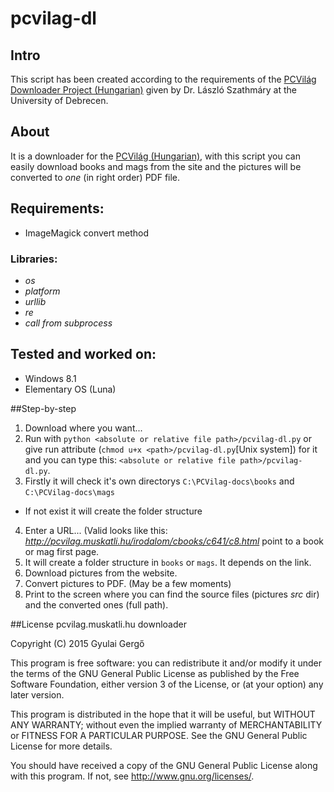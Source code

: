 # pcvilag-dl

## Intro
This script has been created according to the requirements of the [PCVilág Downloader Project (Hungarian)](http://www.inf.unideb.hu/~szathml/pmwiki/index.php?n=Py.20150301a) given by Dr. László Szathmáry at the University of Debrecen.

## About
It is a downloader for the [PCVilág (Hungarian)](http://pcvilag.muskatli.hu/), with this script you can easily download books and mags from the site and the pictures will be converted to _one_ (in right order)  PDF file.

## Requirements:
 - ImageMagick convert method

### Libraries:
 - *os*
 - *platform*
 - *urllib*
 - *re*
 - *call from subprocess*

## Tested and worked on:
 - Windows 8.1
 - Elementary OS (Luna)

##Step-by-step
1. Download where you want...
2. Run with `python <absolute or relative file path>/pcvilag-dl.py` or give run attribute (`chmod u+x <path>/pcvilag-dl.py`[Unix system]) for it and you can type this: `<absolute or relative file path>/pcvilag-dl.py`.
3. Firstly it will check it's own directorys `C:\PCVilag-docs\books` and `C:\PCVilag-docs\mags`
  - If not exist it will create the folder structure
4. Enter a URL... (Valid looks like this: *http://pcvilag.muskatli.hu/irodalom/cbooks/c641/c8.html* point to a book or mag first page.
5. It will create a folder structure in `books` or `mags`. It depends on the link.
6. Download pictures from the website.
7. Convert pictures to PDF. (May be a few moments)
8. Print to the screen where you can find the source files (pictures *src* dir) and the converted ones (full path).

##License
pcvilag.muskatli.hu downloader

Copyright (C) 2015 Gyulai Gergő

 This program is free software: you can redistribute it and/or modify
 it under the terms of the GNU General Public License as published by
 the Free Software Foundation, either version 3 of the License, or
 (at your option) any later version.
 
 This program is distributed in the hope that it will be useful,
 but WITHOUT ANY WARRANTY; without even the implied warranty of
 MERCHANTABILITY or FITNESS FOR A PARTICULAR PURPOSE.  See the
 GNU General Public License for more details.
 
 You should have received a copy of the GNU General Public License
 along with this program.  If not, see <http://www.gnu.org/licenses/>.
